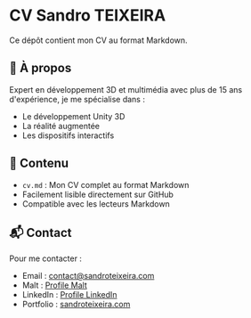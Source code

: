 # CV Sandro TEIXEIRA

Ce dépôt contient mon CV au format Markdown.

## 🎯 À propos

Expert en développement 3D et multimédia avec plus de 15 ans d'expérience, je me spécialise dans :
- Le développement Unity 3D
- La réalité augmentée
- Les dispositifs interactifs

## 📄 Contenu

- `cv.md` : Mon CV complet au format Markdown
- Facilement lisible directement sur GitHub
- Compatible avec les lecteurs Markdown

## 📬 Contact

Pour me contacter :
- Email : contact@sandroteixeira.com
- Malt : [Profile Malt](https://www.malt.fr/profile/sandroteixeira)
- LinkedIn : [Profile LinkedIn](https://www.linkedin.com/in/sandro-teixeira-91967721/)
- Portfolio : [sandroteixeira.com](https://sandroteixeira.com)

